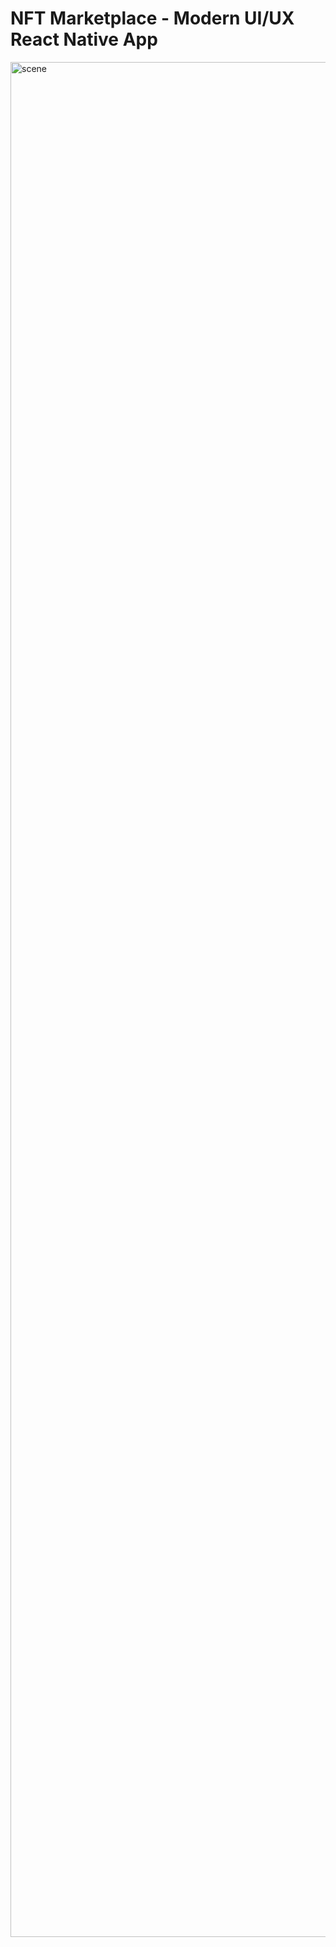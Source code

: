 # NFT Marketplace - Modern UI/UX React Native App
<img width="3000" alt="scene" src="https://github.com/Agung1606/NFTsApp/assets/107747646/11a52a2b-9f44-4363-9d11-718c4cc5771f">
